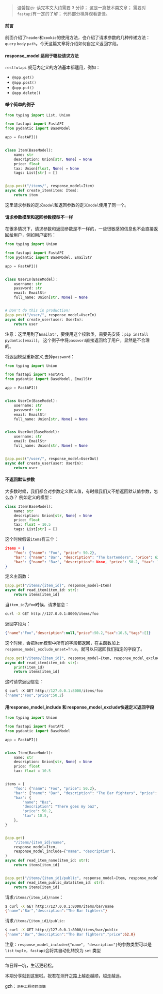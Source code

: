 > 温馨提示:
> 读完本文大约需要 3 分钟；
> 这是一篇技术类文章；
> 需要对`fastapi`有一定的了解；
> 代码部分横屏观看更佳。

#### 前言

前面介绍了`header`和`cookie`的使用方法，也介绍了请求参数的几种传递方法：`query` `body` `path`，今天这篇文章将介绍如何自定义返回字段。

#### response_model 适用于哪些请求方法

`restfulapi` 规范内定义的方法基本都适用，例如：

- `@app.get()`
- `@app.post()`
- `@app.put()`
- `@app.delete()`

#### 举个简单的例子

```python
from typing import List, Union

from fastapi import FastAPI
from pydantic import BaseModel

app = FastAPI()


class Item(BaseModel):
    name: str
    description: Union[str, None] = None
    price: float
    tax: Union[float, None] = None
    tags: List[str] = []


@app.post("/items/", response_model=Item)
async def create_item(item: Item):
    return item

```

这里请求参数的定义`model`和返回参数的定义`model`使用了同一个。

#### 请求参数模型和返回参数模型不一样

在很多情况下，请求参数和返回参数是不一样的，一些很敏感的信息也不会直接返回给用户，例如用户密码：
```python
from typing import Union

from fastapi import FastAPI
from pydantic import BaseModel, EmailStr

app = FastAPI()


class UserIn(BaseModel):
    username: str
    password: str
    email: EmailStr
    full_name: Union[str, None] = None


# Don't do this in production!
@app.post("/user/", response_model=UserIn)
async def create_user(user: UserIn):
    return user
```
注意：这里用到了`EmailStr`，要使用这个校验类，需要先安装：`pip install pydantic[email]`。
这个例子中将`password`直接返回给了用户，显然是不合理的。

将返回模型重新定义,去掉`password`：
```python
from typing import Union

from fastapi import FastAPI
from pydantic import BaseModel, EmailStr

app = FastAPI()


class UserIn(BaseModel):
    username: str
    password: str
    email: EmailStr
    full_name: Union[str, None] = None


class UserOut(BaseModel):
    username: str
    email: EmailStr
    full_name: Union[str, None] = None


@app.post("/user/", response_model=UserOut)
async def create_user(user: UserIn):
    return user
```

#### 不返回默认参数

大多数时候，我们都会对参数定义默认值，有时候我们又不想返回默认值参数，怎么办？
例如定义的模型：
```python
class Item(BaseModel):
    name: str
    description: Union[str, None] = None
    price: float
    tax: float = 10.5
    tags: List[str] = []
```

这个时候假设`items`有三个：
```json
items = {
    "foo": {"name": "Foo", "price": 50.2},
    "bar": {"name": "Bar", "description": "The bartenders", "price": 62, "tax": 20.2},
    "baz": {"name": "Baz", "description": None, "price": 50.2, "tax": 10.5, "tags": []},
}
```

定义主函数：
```python
@app.get("/items/{item_id}", response_model=Item)
async def read_item(item_id: str):
    return items[item_id]
```

当`item_id`为`foo`时候，请求信息：
```bash
curl -X GET http://127.0.0.1:8000/items/foo
```
返回字段为：
```json
{"name":"Foo","description":null,"price":50.2,"tax":10.5,"tags":[]}
```
这个时候，会把Item模型中所有的字段都返回，在主函数加上`response_model_exclude_unset=True`，就可以只返回我们指定的字段了。
```python
@app.get("/items/{item_id}", response_model=Item, response_model_exclude_unset=True)
async def read_item(item_id: str):
    print(item_id)
    return items[item_id]
```
这时请求返回信息：
```python
$ curl -X GET http://127.0.0.1:8000/items/foo
{"name":"Foo","price":50.2}
```

#### 用response_model_include 和 response_model_exclude快速定义返回字段

```python
from typing import Union

from fastapi import FastAPI
from pydantic import BaseModel

app = FastAPI()


class Item(BaseModel):
    name: str
    description: Union[str, None] = None
    price: float
    tax: float = 10.5


items = {
    "foo": {"name": "Foo", "price": 50.2},
    "bar": {"name": "Bar", "description": "The Bar fighters", "price": 62, "tax": 20.2},
    "baz": {
        "name": "Baz",
        "description": "There goes my baz",
        "price": 50.2,
        "tax": 10.5,
    },
}


@app.get(
    "/items/{item_id}/name",
    response_model=Item,
    response_model_include={"name", "description"},
)
async def read_item_name(item_id: str):
    return items[item_id]


@app.get("/items/{item_id}/public", response_model=Item, response_model_exclude={"tax"})
async def read_item_public_data(item_id: str):
    return items[item_id]
```
请求`/items/{item_id}/name`：
```sh
$ curl -X GET http://127.0.0.1:8000/items/bar/name
{"name":"Bar","description":"The Bar fighters"}
```

请求`/items/{item_id}/public`:
```sh
$ curl -X GET http://127.0.0.1:8000/items/bar/public
{"name":"Bar","description":"The Bar fighters","price":62.0}
```

注意：`response_model_include={"name", "description"}`的参数类型可以是`list` `tuple`，`fastapi`会将其自动化转换为 `set` 类型

***

每日踩一坑，生活更轻松。

本期分享就到这里啦。祝君在测开之路上越走越顺，越走越远。

gzh：`测开工程师的烦恼`
